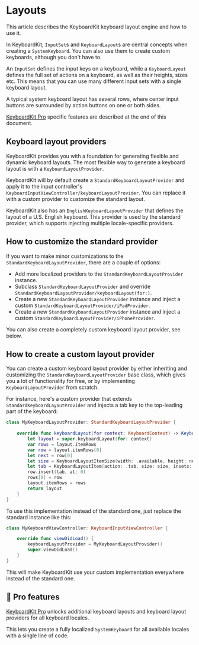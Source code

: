 # Layouts

This article describes the KeyboardKit keyboard layout engine and how to use it. 

In KeyboardKit, ``InputSet``s and ``KeyboardLayout``s are central concepts when creating a ``SystemKeyboard``. You can also use them to create custom keyboards, although you don't have to.

An ``InputSet`` defines the input keys on a keyboard, while a ``KeyboardLayout`` defines the full set of actions on a keyboard, as well as their heights, sizes etc. This means that you can use many different input sets with a single keyboard layout. 

A typical system keyboard layout has several rows, where center input buttons are surrounded by action buttons on one or both sides.

[KeyboardKit Pro][Pro] specific features are described at the end of this document.



## Keyboard layout providers

KeyboardKit provides you with a foundation for generating flexible and dynamic keyboard layouts. The most flexible way to generate a keyboard layout is with a ``KeyboardLayoutProvider``. 

KeyboardKit will by default create a ``StandardKeyboardLayoutProvider`` and apply it to the input controller's ``KeyboardInputViewController/keyboardLayoutProvider``. You can replace it with a custom provider to customize the standard layout.

KeyboardKit also has an ``EnglishKeyboardLayoutProvider`` that defines the layout of a U.S. English keyboard. This provider is used by the standard provider, which supports injecting multiple locale-specific providers.



## How to customize the standard provider

If you want to make minor customizations to the ``StandardKeyboardLayoutProvider``, there are a couple of options:

* Add more localized providers to the ``StandardKeyboardLayoutProvider`` instance. 
* Subclass ``StandardKeyboardLayoutProvider`` and override ``StandardKeyboardLayoutProvider/keyboardLayout(for:)``.
* Create a new ``StandardKeyboardLayoutProvider`` instance and inject a custom ``StandardKeyboardLayoutProvider/iPadProvider``.
* Create a new ``StandardKeyboardLayoutProvider`` instance and inject a custom ``StandardKeyboardLayoutProvider/iPhoneProvider``.

You can also create a completely custom keyboard layout provider, see below.



## How to create a custom layout provider

You can create a custom keyboard layout provider by either inheriting and customizing the ``StandardKeyboardLayoutProvider`` base class, which gives you a lot of functionality for free, or by implementing ``KeyboardLayoutProvider`` from scratch.

For instance, here's a custom provider that extends ``StandardKeyboardLayoutProvider`` and injects a tab key to the top-leading part of the keyboard:

```swift
class MyKeyboardLayoutProvider: StandardKeyboardLayoutProvider {
    
    override func keyboardLayout(for context: KeyboardContext) -> KeyboardLayout {
        let layout = super.keyboardLayout(for: context)
        var rows = layout.itemRows
        var row = layout.itemRows[0]
        let next = row[0]
        let size = KeyboardLayoutItemSize(width: .available, height: next.size.height)
        let tab = KeyboardLayoutItem(action: .tab, size: size, insets: next.insets)
        row.insert(tab, at: 0)
        rows[0] = row
        layout.itemRows = rows
        return layout
    }
}
```

To use this implementation instead of the standard one, just replace the standard instance like this:

```swift
class MyKeyboardViewController: KeyboardInputViewController {

    override func viewDidLoad() {
        keyboardLayoutProvider = MyKeyboardLayoutProvider()
        super.viewDidLoad()
    }
}
```

This will make KeyboardKit use your custom implementation everywhere instead of the standard one.


## 👑 Pro features

[KeyboardKit Pro][Pro] unlocks additional keyboard layouts and keyboard layout providers for all keyboard locales. 

This lets you create a fully localized ``SystemKeyboard`` for all available locales with a single line of code.



[Pro]: https://github.com/KeyboardKit/KeyboardKitPro   
